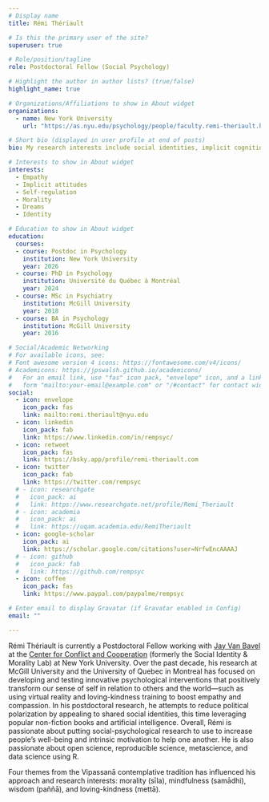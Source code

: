 ```yaml
---
# Display name
title: Rémi Thériault

# Is this the primary user of the site?
superuser: true

# Role/position/tagline
role: Postdoctoral Fellow (Social Psychology)

# Highlight the author in author lists? (true/false)
highlight_name: true

# Organizations/Affiliations to show in About widget
organizations:
  - name: New York University
    url: "https://as.nyu.edu/psychology/people/faculty.remi-theriault.html"

# Short bio (displayed in user profile at end of posts)
bio: My research interests include social identities, implicit cognition, and prosociality.

# Interests to show in About widget
interests:
  - Empathy
  - Implicit attitudes
  - Self-regulation
  - Morality
  - Dreams
  - Identity

# Education to show in About widget
education:
  courses:   
  - course: Postdoc in Psychology
    institution: New York University
    year: 2026
  - course: PhD in Psychology
    institution: Université du Québec à Montréal
    year: 2024
  - course: MSc in Psychiatry
    institution: McGill University
    year: 2018
  - course: BA in Psychology
    institution: McGill University
    year: 2016

# Social/Academic Networking
# For available icons, see: 
# Font awesome version 4 icons: https://fontawesome.com/v4/icons/
# Academicons: https://jpswalsh.github.io/academicons/
#   For an email link, use "fas" icon pack, "envelope" icon, and a link in the
#   form "mailto:your-email@example.com" or "/#contact" for contact widget.
social:
  - icon: envelope
    icon_pack: fas
    link: mailto:remi.theriault@nyu.edu
  - icon: linkedin
    icon_pack: fab
    link: https://www.linkedin.com/in/rempsyc/
  - icon: retweet
    icon_pack: fas
    link: https://bsky.app/profile/remi-theriault.com
  - icon: twitter
    icon_pack: fab
    link: https://twitter.com/rempsyc
  # - icon: researchgate
  #   icon_pack: ai
  #   link: https://www.researchgate.net/profile/Remi_Theriault
  # - icon: academia
  #   icon_pack: ai
  #   link: https://uqam.academia.edu/RemiTheriault
  - icon: google-scholar
    icon_pack: ai
    link: https://scholar.google.com/citations?user=NrfwEncAAAAJ
  # - icon: github
  #   icon_pack: fab
  #   link: https://github.com/rempsyc
  - icon: coffee
    icon_pack: fas
    link: https://www.paypal.com/paypalme/rempsyc

# Enter email to display Gravatar (if Gravatar enabled in Config)
email: ""

---
```


Rémi Thériault is currently a Postdoctoral Fellow working with [Jay Van Bavel][def] at the [Center for Conflict and Cooperation][def2] (formerly the Social Identity & Morality Lab) at New York University. Over the past decade, his research at McGill University and the University of Quebec in Montreal has focused on developing and testing innovative psychological interventions that positively transform our sense of self in relation to others and the world—such as using virtual reality and loving-kindness training to boost empathy and compassion. In his postdoctoral research, he attempts to reduce political polarization by appealing to shared social identities, this time leveraging popular non-fiction books and artificial intelligence. Overall, Rémi is passionate about putting social-psychological research to use to increase people’s well-being and intrinsic motivation to help one another. He is also passionate about open science, reproducible science, metascience, and data science using R.

Four themes from the Vipassanā contemplative tradition has influenced his approach and research interests: morality (sīla), mindfulness (samādhi), wisdom (paññā), and loving-kindness (mettā).


[def]: https://www.jayvanbavel.com/
[def2]: https://www.centerconflictcooperation.com/people